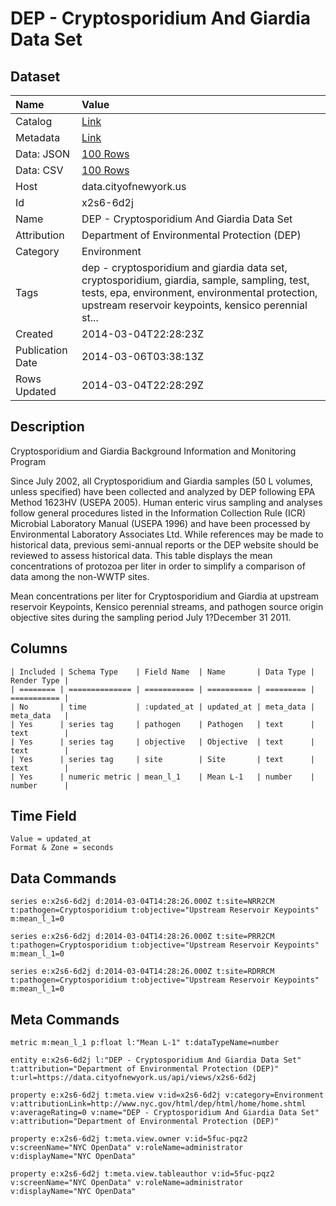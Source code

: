 # DEP - Cryptosporidium And Giardia Data Set

## Dataset

| Name | Value |
| :--- | :---- |
| Catalog | [Link](https://catalog.data.gov/dataset/dep-cryptosporidium-and-giardia-data-set-a729f) |
| Metadata | [Link](https://data.cityofnewyork.us/api/views/x2s6-6d2j) |
| Data: JSON | [100 Rows](https://data.cityofnewyork.us/api/views/x2s6-6d2j/rows.json?max_rows=100) |
| Data: CSV | [100 Rows](https://data.cityofnewyork.us/api/views/x2s6-6d2j/rows.csv?max_rows=100) |
| Host | data.cityofnewyork.us |
| Id | x2s6-6d2j |
| Name | DEP - Cryptosporidium And Giardia Data Set |
| Attribution | Department of Environmental Protection (DEP) |
| Category | Environment |
| Tags | dep - cryptosporidium and giardia data set, cryptosporidium, giardia, sample, sampling, test, tests, epa, environment, environmental protection, upstream reservoir keypoints, kensico perennial st... |
| Created | 2014-03-04T22:28:23Z |
| Publication Date | 2014-03-06T03:38:13Z |
| Rows Updated | 2014-03-04T22:28:29Z |

## Description

Cryptosporidium and Giardia Background Information and Monitoring Program

Since July 2002, all Cryptosporidium and Giardia samples (50 L volumes, unless specified) have  been collected and analyzed by DEP following EPA Method 1623HV (USEPA 2005). Human  enteric virus sampling and analyses follow general procedures listed in the Information Collection Rule (ICR) Microbial Laboratory Manual (USEPA 1996) and have been processed by Environmental Laboratory Associates Ltd. While references may be made to historical data, previous semi-annual reports or the DEP website should be reviewed to assess historical data. This table displays the mean concentrations of protozoa per liter in order to simplify a comparison of data among the non-WWTP sites.

Mean concentrations per liter for Cryptosporidium and Giardia at upstream reservoir  Keypoints, Kensico perennial streams, and pathogen source origin objective sites during the sampling period July 1?December 31 2011.

## Columns

```ls
| Included | Schema Type    | Field Name  | Name       | Data Type | Render Type |
| ======== | ============== | =========== | ========== | ========= | =========== |
| No       | time           | :updated_at | updated_at | meta_data | meta_data   |
| Yes      | series tag     | pathogen    | Pathogen   | text      | text        |
| Yes      | series tag     | objective   | Objective  | text      | text        |
| Yes      | series tag     | site        | Site       | text      | text        |
| Yes      | numeric metric | mean_l_1    | Mean L-1   | number    | number      |
```

## Time Field

```ls
Value = updated_at
Format & Zone = seconds
```

## Data Commands

```ls
series e:x2s6-6d2j d:2014-03-04T14:28:26.000Z t:site=NRR2CM t:pathogen=Cryptosporidium t:objective="Upstream Reservoir Keypoints" m:mean_l_1=0

series e:x2s6-6d2j d:2014-03-04T14:28:26.000Z t:site=PRR2CM t:pathogen=Cryptosporidium t:objective="Upstream Reservoir Keypoints" m:mean_l_1=0

series e:x2s6-6d2j d:2014-03-04T14:28:26.000Z t:site=RDRRCM t:pathogen=Cryptosporidium t:objective="Upstream Reservoir Keypoints" m:mean_l_1=0
```

## Meta Commands

```ls
metric m:mean_l_1 p:float l:"Mean L-1" t:dataTypeName=number

entity e:x2s6-6d2j l:"DEP - Cryptosporidium And Giardia Data Set" t:attribution="Department of Environmental Protection (DEP)" t:url=https://data.cityofnewyork.us/api/views/x2s6-6d2j

property e:x2s6-6d2j t:meta.view v:id=x2s6-6d2j v:category=Environment v:attributionLink=http://www.nyc.gov/html/dep/html/home/home.shtml v:averageRating=0 v:name="DEP - Cryptosporidium And Giardia Data Set" v:attribution="Department of Environmental Protection (DEP)"

property e:x2s6-6d2j t:meta.view.owner v:id=5fuc-pqz2 v:screenName="NYC OpenData" v:roleName=administrator v:displayName="NYC OpenData"

property e:x2s6-6d2j t:meta.view.tableauthor v:id=5fuc-pqz2 v:screenName="NYC OpenData" v:roleName=administrator v:displayName="NYC OpenData"
```